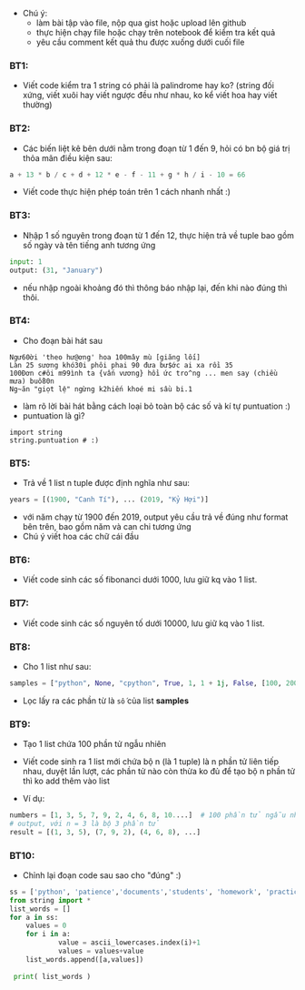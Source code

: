 - Chú ý:
    - làm bài tập vào file, nộp qua gist hoặc upload lên github
    - thực hiện chạy file hoặc chạy trên notebook để kiểm tra kết quả
    - yêu cầu comment kết quả thu được xuống dưới cuối file
    
### BT1: 
- Viết code kiểm tra 1 string có phải là palindrome hay ko? (string đối xứng, viết xuôi hay viết ngược đều như nhau, ko kể viết hoa hay viết thường)

### BT2: 
- Các biến liệt kê bên dưới nằm trong đoạn từ 1 đến 9, hỏi có bn bộ giá trị thỏa mãn điều kiện sau:

```python
a + 13 * b / c + d + 12 * e - f - 11 + g * h / i - 10 = 66
```
- Viết code thực hiện phép toán trên 1 cách nhanh nhất :)

### BT3:
- Nhập 1 số nguyên trong đoạn từ 1 đến 12, thực hiện trả về tuple bao gồm số ngày và tên tiếng anh tương ứng

```python
input: 1
output: (31, "January")
```

- nếu nhập ngoài khoảng đó thì thông báo nhập lại, đến khi nào đúng thì thôi.

### BT4:
- Cho đoạn bài hát sau

```
Ngư60ời 'theo hư@ơng' hoa 100mây mù [giăng lối]
Làn 25 sương khó30i phôi phai 90 đưa bư$ớc ai xa rồi 35
100Đơn c#ôi m99ình ta {vấn vương} hồi ức tro^ng ... men say (chiều mưa) buồ80n 
Ng~ăn "giọt lệ" ngừng k2hiến khoé mi sầu bi.1 
```

- làm rõ lời bài hát bằng cách loại bỏ toàn bộ các số và kí tự puntuation :) 
- puntuation là gì? 

```
import string
string.puntuation # :)
```

### BT5:
- Trả về 1 list n tuple được định nghĩa như sau:

```python
years = [(1900, "Canh Tí"), ... (2019, "Kỷ Hợi")]
```

- với năm chạy từ 1900 đến 2019, output yêu cầu trả về đúng như format bên trên, bao gồm năm và can chi tương ứng
- Chú ý viết hoa các chữ cái đầu 

### BT6:

- Viết code sinh các số fibonanci dưới 1000, lưu giữ kq vào 1 list.

### BT7: 

- Viết code sinh các số nguyên tố dưới 10000, lưu giữ kq vào 1 list.

### BT8:

- Cho 1 list như sau:

```python
samples = ["python", None, "cpython", True, 1, 1 + 1j, False, [100, 200, 300], 99.99, (31, "January")]
```

- Lọc lấy ra các phần từ là `số` của list __samples__

### BT9:

- Tạo 1 list chứa 100 phần tử ngẫu nhiên

- Viết code sinh ra 1 list mới chứa bộ n (là 1 tuple) là n phần tử liên tiếp nhau, duyệt lần lượt, các phần tử nào còn thừa ko đủ để tạo bộ n phần tử thì ko add thêm vào list

- Ví dụ:

```python
numbers = [1, 3, 5, 7, 9, 2, 4, 6, 8, 10....]  # 100 phần tử ngẫu nhiên
# output, với n = 3 là bộ 3 phần tử
result = [(1, 3, 5), (7, 9, 2), (4, 6, 8), ...]
```

### BT10:
- Chỉnh lại đoạn code sau sao cho "đúng" :)

```python
ss = ['python', 'patience','documents','students', 'homework', 'practice','success','english', 'university','congratulation' ]
from string import *
list_words = []
for a in ss:
	values = 0
	for i in a:
            value = ascii_lowercases.index(i)+1
            values = values+value
    list_words.append([a,values])
    
 print( list_words )
```
